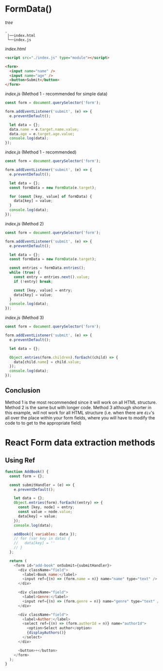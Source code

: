 # FormData()

_tree_

```
.
 |──index.html
 └──index.js

```

_index.html_

```html
<script src="./index.js" type="module"></script>

<form>
  <input name="name" />
  <input name="age" />
  <button>Submit</button>
</form>
```

_index.js_ (Method 1 - recommended for simple data)

```js
const form = document.querySelector('form');

form.addEventListener('submit', (e) => {
  e.preventDefault();

  let data = {};
  data.name = e.target.name.value;
  data.age = e.target.age.value;
  console.log(data);
});
```

_index.js_ (Method 1 - recommended)

```js
const form = document.querySelector('form');

form.addEventListener('submit', (e) => {
  e.preventDefault();

  let data = {};
  const formData = new FormData(e.target);

  for (const [key, value] of formData) {
    data[key] = value;
  }
  console.log(data);
});
```

_index.js_ (Method 2)

```js
const form = document.querySelector('form');

form.addEventListener('submit', (e) => {
  e.preventDefault();

  let data = {};
  const formData = new FormData(e.target);

  const entries = formData.entries();
  while (true) {
    const entry = entries.next().value;
    if (!entry) break;

    const [key, value] = entry;
    data[key] = value;
  }
  console.log(data);
});
```

_index.js_ (Method 3)

```js
const form = document.querySelector('form');

form.addEventListener('submit', (e) => {
  e.preventDefault();

  let data = {};

  Object.entries(form.children).forEach((child) => {
    data[child.name] = child.value;
  });
  console.log(data);
});
```

## Conclusion

Method 1 is the most recommended since it will work on all HTML structure. Method 2 is the same but with longer code. Method 3 although shorter in this example, will not work for all HTML structure (i.e. when there are `div`'s all over the place within your form fields, where you will have to modify the code to to get to the appropriate field)

# React Form data extraction methods

## Using Ref

```js
function AddBook() {
  const form = {};

  const submitHandler = (e) => {
    e.preventDefault();

    let data = {};
    Object.entries(form).forEach((entry) => {
      const [key, node] = entry;
      const value = node.value;
      data[key] = value;
    });
    console.log(data);

    addBook({ variables: data });
    // for (var key in data) {
    //   data[key] = ''
    // }
  };

  return (
    <form id="add-book" onSubmit={submitHandler}>
      <div className="field">
        <label>Book name:</label>
        <input ref={(n) => (form.name = n)} name="name" type="text" />
      </div>

      <div className="field">
        <label>Genre:</label>
        <input ref={(n) => (form.genre = n)} name="genre" type="text" />
      </div>

      <div className="field">
        <label>Author:</label>
        <select ref={(n) => (form.authorId = n)} name="authorId">
          <option>Select author</option>
          {displayAuthors()}
        </select>
      </div>

      <button>+</button>
    </form>
  );
}
```
